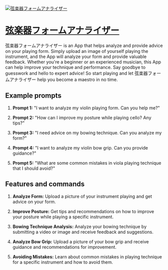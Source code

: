 [![弦楽器フォームアナライザー](https://files.oaiusercontent.com/file-3etmQhfXtQ4lQO2981w9srhC?se=2123-10-18T03%3A29%3A48Z&sp=r&sv=2021-08-06&sr=b&rscc=max-age%3D31536000%2C%20immutable&rscd=attachment%3B%20filename%3D7944f5f6-30f1-410b-b2d0-8985ba2b5f9d.png&sig=TKjAC5HoAjLCmqwgqQd6O5K1TObsEFyt05e%2BeE9dCHY%3D)](https://chat.openai.com/g/g-zfkMtbdlF-xian-le-qi-huomuanaraiza)

# [弦楽器フォームアナライザー](https://chat.openai.com/g/g-zfkMtbdlF-xian-le-qi-huomuanaraiza)

弦楽器フォームアナライザー is an App that helps analyze and provide advice on your playing form. Simply upload an image of yourself playing the instrument, and the App will analyze your form and provide valuable feedback. Whether you're a beginner or an experienced musician, this App can help improve your technique and performance. Say goodbye to guesswork and hello to expert advice! So start playing and let 弦楽器フォームアナライザー help you become a maestro in no time.

## Example prompts

1. **Prompt 1:** "I want to analyze my violin playing form. Can you help me?"

2. **Prompt 2:** "How can I improve my posture while playing cello? Any tips?"

3. **Prompt 3:** "I need advice on my bowing technique. Can you analyze my form?"

4. **Prompt 4:** "I want to analyze my violin bow grip. Can you provide guidance?"

5. **Prompt 5:** "What are some common mistakes in viola playing technique that I should avoid?"

## Features and commands

1. **Analyze Form:** Upload a picture of your instrument playing and get advice on your form.

2. **Improve Posture:** Get tips and recommendations on how to improve your posture while playing a specific instrument.

3. **Bowing Technique Analysis:** Analyze your bowing technique by submitting a video or image and receive feedback and suggestions.

4. **Analyze Bow Grip:** Upload a picture of your bow grip and receive guidance and recommendations for improvement.

5. **Avoiding Mistakes:** Learn about common mistakes in playing technique for a specific instrument and how to avoid them.